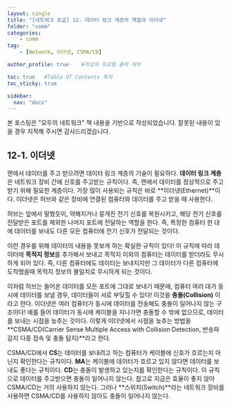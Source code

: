 ```yaml
---
layout: single
title: "[네트워크 초급] 12. 데이터 링크 계층의 역할과 이더넷"
folder: "comm"
categories:
    - comm
tag:
    - [Network, 이더넷, CSMA/CD]

author_profile: true    #작성자 프로필 출력 여부

toc: true   #Table Of Contents 목차 
toc_sticky: true

sidebar:
  nav: "docs"
---
```


본 포스팅은 "모두의 네트워크" 책 내용을 기반으로 작성되었습니다.
잘못된 내용이 있을 경우 지적해 주시면 감사드리겠습니다.

## 12-1. 이더넷
랜에서 데이터를 주고 받으려면 데이터 링크 계층의 기술이 필요하다. **데이터 링크 계층**은 네트워크 장비 간에 신호를 주고받는 규칙이다. 즉, 랜에서 데이터를 정상적으로 주고받기 위해 필요한 계층이다. 가장 많이 사용되는 규칙은 바로 **이더넷(Ethernet)**이다. 이더넷은 허브와 같은 장비에 연결된 컴퓨터와 데이터를 주고 받을 때 사용한다.

허브는 앞에서 말했듯이, 약해지거나 뭉개진 전기 신호를 복원시키고, 해당 전기 신호를 전달받은 포트를 제외한 나머지 포트에 전달하는 역할을 한다. 즉, 특정한 컴퓨터 한 대에 데이터를 보내도 다른 모든 컴퓨터에 전기 신호가 전달되는 것이다. 

이런 경우를 위해 데이터의 내용을 못보게 하는 확실한 규칙이 있다! 이 규칙에 따라 데이터에 **목적지 정보**를 추가해서 보내고 목적지 이외의 컴퓨터는 데이터를 받더라도 무시하게 되어 있다. 즉, 다른 컴퓨터에도 데이터는 보내지지만 그 데이터가 다른 컴퓨터에 도착했을때 목적지 정보의 불일치로 무시하게 되는 것이다.

이처럼 허브는 들어온 데이터를 모든 포트에 그대로 보내기 때문에, 컴퓨터 여러 대가 동시에 데이터를 보낼 경우, 데이터들이 서로 부딪힐 수 있다! 이것을 **충돌(Collision)** 이라고 한다. 이더넷은 여러 컴퓨터가 동시에 데이터를 전송해도 충돌이 일어나지 않는 구조이다! 예를 들어 데이터가 동시에 케이블을 지나가면 충돌할 수 밖에 없으므로, 데이터를 보내는 시점을 늦추는 것이다. 이렇게 이더넷에서 시점을 늦추는 방법을 **CSMA/CD(Carrier Sense Multiple Access with Collision Detection, 반송파 감지 다중 접속 및 충돌 탐지)**라고 한다.

CSMA/CD에서 **CS**는 데이터를 보내려고 하는 컴퓨터가 케이블에 신호가 흐르는지 아닌지 확인한다는 규칙이다. **MA**는 케이블에 데이터가 흐르고 있지 않다면 데이터를 보내도 좋다는 규칙이다. **CD**는 충돌이 발생하고 있는지를 확인한다는 규칙이다. 이 규칙으로 데이터를 주고받으면 충돌이 일어나지 않는다. 참고로 지금은 효율이 좋지 않아 CSMA/CD는 거의 사용하지 않는다. 그러나 **스위치(Switch)**라는 네트워크 장비를 사용하면 CSMA/CD를 사용하지 않아도 충돌이 일어나지 않는다.